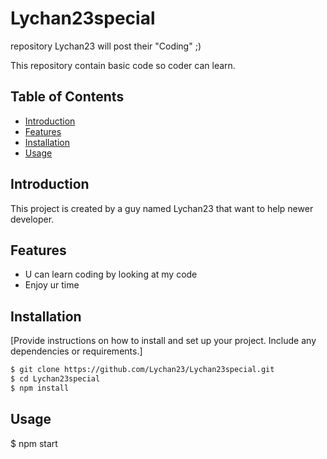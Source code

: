# Lychan23special
repository Lychan23 will post their "Coding" ;)

This repository contain basic code so coder can learn.

## Table of Contents
- [Introduction](#introduction)
- [Features](#features)
- [Installation](#installation)
- [Usage](#usage)

## Introduction

This project is created by a guy named Lychan23 that want to help newer developer.

## Features

- U can learn coding by looking at my code
- Enjoy ur time

## Installation

[Provide instructions on how to install and set up your project. Include any dependencies or requirements.]

```bash
$ git clone https://github.com/Lychan23/Lychan23special.git
$ cd Lychan23special
$ npm install
```

## Usage 
$ npm start
